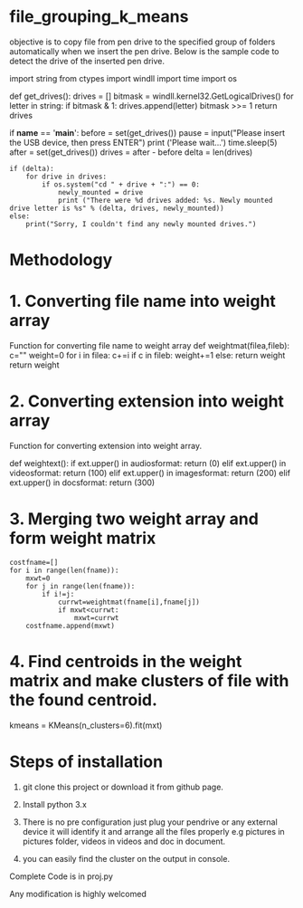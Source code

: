 # file_grouping_k_means

objective is to copy file from pen drive to the specified group of folders automatically when we insert the pen drive.
Below is the sample code to detect the drive of the inserted pen drive.

import string
from ctypes import windll
import time
import os

def get_drives():
    drives = []
    bitmask = windll.kernel32.GetLogicalDrives()
    for letter in string:
        if bitmask & 1:
            drives.append(letter)
        bitmask >>= 1
    return drives


if __name__ == '__main__':
    before = set(get_drives())
    pause = input("Please insert the USB device, then press ENTER")
    print ('Please wait...')
    time.sleep(5)
    after = set(get_drives())
    drives = after - before
    delta = len(drives)

    if (delta):
        for drive in drives:
            if os.system("cd " + drive + ":") == 0:
                newly_mounted = drive
                print ("There were %d drives added: %s. Newly mounted drive letter is %s" % (delta, drives, newly_mounted))
    else:
        print("Sorry, I couldn't find any newly mounted drives.")





# Methodology
# 1.	Converting file name into weight array

Function for converting file name to weight array
def weightmat(filea,fileb):
    c=""
    weight=0
    for i in filea:
        c+=i
        if c in fileb:
            weight+=1
        	        else:
            return weight
    return weight

# 2.	Converting extension into weight array
Function for converting extension into weight array.

def weightext():
if ext.upper() in audiosformat:
            return (0)
        elif ext.upper() in videosformat:
            return (100)
        elif ext.upper() in imagesformat:
            return (200)
        elif ext.upper() in docsformat:
            return (300)





# 3.	Merging two weight array and form weight matrix 



    costfname=[]
    for i in range(len(fname)):
        mxwt=0
        for j in range(len(fname)):
            if i!=j:
                currwt=weightmat(fname[i],fname[j])
                if mxwt<currwt:
                    mxwt=currwt
        costfname.append(mxwt)

# 4.	Find centroids in the weight matrix and make clusters of file with the found centroid.
kmeans = KMeans(n_clusters=6).fit(mxt)



# Steps of installation
1. git clone this project or download it from github page.
2. Install python 3.x
3. There is no pre configuration just plug your pendrive or any external device it will identify it and arrange all the files properly
  e.g pictures in pictures folder, videos in videos and doc in document.
  
4. you can easily find the cluster on the output in console.



 Complete Code is in proj.py

Any modification is highly welcomed



